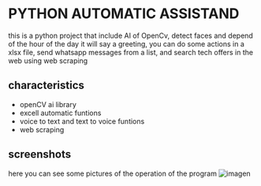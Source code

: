 # PYTHON AUTOMATIC ASSISTAND

this is a python project that include AI of OpenCv, detect faces and depend of the hour of the day it will say a greeting, you can do some actions in a xlsx file, send whatsapp messages from a list, and search tech offers in the web using web scraping

## characteristics

- openCV ai library
- excell automatic funtions
- voice to text and text to voice funtions
- web scraping

## screenshots

here you can see some pictures of the operation of the program
![imagen](https://user-images.githubusercontent.com/129460418/230924869-cda46a4a-1f86-4e5b-965a-379456266789.png)
